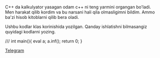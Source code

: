 C++ da kalkulyator yasagan odam c++ ni teng yarmini organgan bo'ladi. Men harakat qilib kordim va bu narsani hali qila olmasligimni bildim. Ammo ba'zi hisob kitoblarni qilib bera oladi. 

Ushbu kodlar klas korinishida yozilgan. Qanday ishlatishni bilmasangiz quyidagi kodlarni yozing.

/// 
int main(){
    eval a;
    a.inf();
    return 0;
}


<a href="http://t.me/cpp_coder_uz">Telegram</a>

